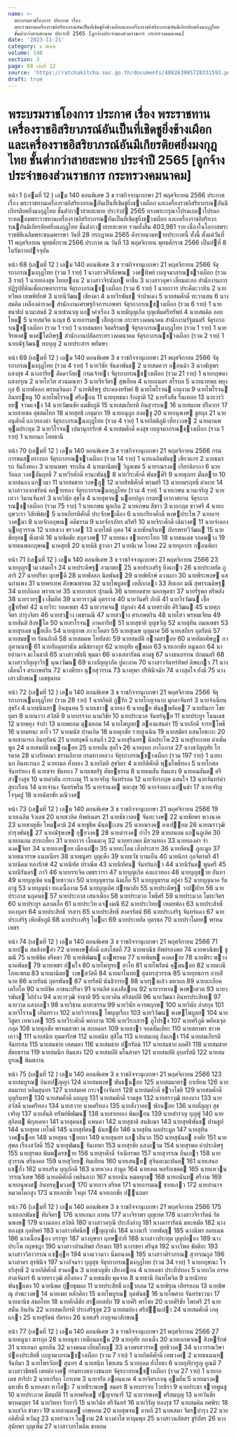 ```yaml
---
name: >-
  พระบรมราชโองการ ประกาศ เรื่อง
  พระราชทานเครื่องราชอิสริยาภรณ์อันเป็นที่เชิดชูยิ่งช้างเผือกและเครื่องราชอิสริยาภรณ์อันมีเกียรติยศยิ่งมงกุฎไทย
  ชั้นต่ำกว่าสายสะพาย ประจำปี 2565 [ลูกจ้างประจำของส่วนราชการ กระทรวงคมนาคม]
date: '2023-11-21'
category: ข พิเศษ
volume: 140
section: 3
page: 68 เล่มที่ 12
source: 'https://ratchakitcha.soc.go.th/documents/488263995728331592.pdf'
draft: true
---
```


# พระบรมราชโองการ ประกาศ เรื่อง พระราชทานเครื่องราชอิสริยาภรณ์อันเป็นที่เชิดชูยิ่งช้างเผือกและเครื่องราชอิสริยาภรณ์อันมีเกียรติยศยิ่งมงกุฎไทย ชั้นต่ำกว่าสายสะพาย ประจำปี 2565 [ลูกจ้างประจำของส่วนราชการ กระทรวงคมนาคม]

หน้า 1 (เลมที่ 12 ) เลม 140 ตอนพิเศษ 3 ข ราชกิจจานุเบกษา 21 พฤศจิกายน 2566 ประกาศ เรื่อง พระราชทานเครื่องราชอิสริยาภรณอันเป็นที่เชิดชูยิ่งชางเผือก และเครื่องราชอิสริยาภรณอันมีเกียรติยศยิ่งมงกุฎไทย ชั้นต่ํากวาสายสะพาย ประจําป 2565 ทรงพระกรุณาโปรดเกลาโปรดกระหมอมพระราชทานเครื่องราชอิสริยาภรณอันเป็นที่เชิดชูยิ่งชางเผือก และเครื่องราชอิสริยาภรณอันมีเกียรติยศยิ่งมงกุฎไทย ชั้นต่ํากวาสายสะพาย รวมทั้งสิ้น 403,981 ราย เนื่องในโอกาสพระราชพิธีเฉลิมพระชนมพรรษา วันที่ 28 กรกฎาคม 2565 ดังรายนามทายประกาศนี้ ทั้งนี้ ตั้งแต่วันที่ 11 พฤศจิกายน พุทธศักราช 2566 ประกาศ ณ วันที่ 13 พฤศจิกายน พุทธศักราช 2566 เป็นปที่ 8 ในรัชกาลปจจุบัน

หน้า 68 (เลมที่ 12 ) เลม 140 ตอนพิเศษ 3 ข ราชกิจจานุเบกษา 21 พฤศจิกายน 2566 จัตุรถาภรณมงกุฎไทย (รวม 1 ราย) 1 นางสาวศิริลักษณ วงศทิพย์ เบญจมาภรณชางเผือก (รวม 3 ราย) 1 นายทองสุข ไทยออน 2 นางสาวจิรนันท หาชื่น 3 นางสาวอุษา เอี่ยมละออ สํานักงานการปฏิรูปที่ดินเพื่อเกษตรกรรม จัตุรถาภรณชางเผือก (รวม 6 ราย) 1 นายถาวร ประคีตะวาทิน 2 นายทวีพล เทพพิทักษ์ 3 นายนิวัฒน เชียงดา 4 นายวีรพันธ จําปาแดง 5 นายสมศักดิ์ ทะวาแสน 6 นางสมคิด เหลืองดํารงค สํานักงานเศรษฐกิจการเกษตร จัตุรถาภรณชางเผือก (รวม 6 ราย) 1 นายชนาธิป นามะสนธิ 2 นายชํานาญ แกวคําเรือง 3 นายมีบุญเกิด บุญเพิ่มศรีทรัพย์ 4 นายสมคิด ลอยใหม 5 นายสมจิต นงนุช 6 นายอารมย เสือสุภาพ กระทรวงคมนาคม สํานักงานรัฐมนตรี จัตุรถาภรณชางเผือก (รวม 1 ราย) 1 นายสนธยา จิตตรีรมย จัตุรถาภรณมงกุฎไทย (รวม 1 ราย) 1 นายจิรพงศ พงศโศภิษฐ สํานักงานปลัดกระทรวงคมนาคม จัตุรถาภรณชางเผือก (รวม 2 ราย) 1 นายณัฐวัฒน ทบบุญ 2 นายประสาร พยัฆษา

หน้า 69 (เลมที่ 12 ) เลม 140 ตอนพิเศษ 3 ข ราชกิจจานุเบกษา 21 พฤศจิกายน 2566 จัตุรถาภรณมงกุฎไทย (รวม 4 ราย) 1 นายวิชัย จันดาพันธ 2 นายสมควร ออนฉ่ํา 3 นางธัญพร แสงสุข 4 นางอารีย ลัดดาวัลย กรมเจ้าทา จัตุรถาภรณชางเผือก (รวม 21 ราย) 1 นายกฤษดา แสงอรุณ 2 นายโกวิท สวนมณฑา 3 นายจิรวัตร สุขเอียด 4 นายถเนตร สโรบล 5 นายนาทพล พยุงกุล 6 นายพัลลภ พรหมจินดา 7 นายพิสิษฐ ประคองทรัพย์ 8 นายไพโรจน เกตุงาม 9 นายไพโรจน อินทรหนู 10 นายไพโรจน ศรีออน 11 นายยุทธนา รักญาติ 12 นายรังสัน รื่นเหลย 13 นายวรวิทย จวนแจง 14 นายวัฒนชัย แมชัยภูมิ 15 นายสมเกียรติ อินสุวรรณ 16 นายสมภพ ปรีดากร 17 นายสายชล สุขสมไทย 18 นายสุทธิ เกตุมาก 19 นายอนุกูล สงคชู 20 นายอนุพงษ ชูสกุล 21 นายอนุศักดิ์ แถวทองคํา จัตุรถาภรณมงกุฎไทย (รวม 4 ราย) 1 นายกิตติภูมิ เที่ยงวงษ 2 นายมานพ พุมประทุม 3 นายวิโรจน เปมานุกรรักษ์ 4 นายสมศักดิ์ คงสุข เบญจมาภรณชางเผือก (รวม 1 ราย) 1 นายกนก ไทยธานี

หน้า 70 (เลมที่ 12 ) เลม 140 ตอนพิเศษ 3 ข ราชกิจจานุเบกษา 21 พฤศจิกายน 2566 กรมการขนสงทางบก จัตุรถาภรณชางเผือก (รวม 14 ราย) 1 นายเฉลิมพันธุ เขียวแกร 2 นายธนรรถ จันกิ่งทอง 3 นายนพพร จรกลิ่น 4 นายมานิตย วิบูลเขต 5 นายรณรงค เกียรติอาภา 6 นายวัลลภ วงศสัมฤทธิ์ 7 นายวีรศักดิ์ ยานะพันธุ 8 นายวีระศักดิ์ พันธศิริ 9 นายศุภกร มั่นตาย 10 นายสนอง แกวมา 11 นายสมชาย วงษภู 12 นายสิทธิศักดิ์ พรมศรี 13 นายอมรฤทธิ์ คําผาย 14 นางสาวบงกชรัตน์ คลายทอง จัตุรถาภรณมงกุฎไทย (รวม 4 ราย) 1 นายเกษม นวนเจริญ 2 นายเทวา วิมานจันทร์ 3 นายวินัย สุขโข 4 นายสุพจน นอยปลูก กรมทาอากาศยาน จัตุรถาภรณชางเผือก (รวม 75 ราย) 1 นายเกษม พูลเกิด 2 นายเกษม สีขาว 3 นายกฤต ขาวศรี 4 นายกฤษวะรา วิลัยพิชย 5 นายเกียรติศักดิ์ ประจักษเมือง 6 นายเกรียงศักดิ์ พงษประไพ 7 นายคาร วงศมา 8 นายจักกฤษณ คดีธรรม 9 นายจักรภัทร ตรีศรี 10 นายจิระศักดิ์ เติมวงศ 11 นายจําลอง นุยสุวรรณ 12 นายเชวง ขรวงศ 13 นายโชติ กุศล 14 นายชัยนรินท ภัทรพรทวีวัฒน 15 นายชัยยุทธ พึ่งชาติ 16 นายชิดชัย สกุลวงษ 17 นายทนง ขายกระโทก 18 นายธนเดช รอดพวง 19 นายธนพลกฤษณ นาคสุทธิ์ 20 นายนิธิ ชูวาลา 21 นายนิเวศ โกพล 22 นายบุลากร กอนพิลา

หน้า 71 (เลมที่ 12 ) เลม 140 ตอนพิเศษ 3 ข ราชกิจจานุเบกษา 21 พฤศจิกายน 2566 23 นายบุญรวม เสมอใจ 24 นายประดิษฐ อามาตย 25 นายประเสริฐ บึงแกว 26 นายประหยัด ภูสาริ 27 นายปรีชา ฤกษดี 28 นายพัลลภ นิลพันธ 29 นายพิทักษ์ ดวงผกา 30 นายพีระพงษ แสนกําแพง 31 นายพรเทพ ลักษณพรหม 32 นายไพบูลย เหล็กกลา 33 สิบเอก มณี สุพรรณดิษฐ 34 นายภัลลภ พรายเวศ 35 นายภาสกร ปุกมณี 36 นายยอดชาย นอกพุดซา 37 นายรัฐพล ศรีพลัง 38 นายรวยรุง เข็มทิศ 39 นายวราวุฒิ บุตรราช 40 นายวันศรี ภักดี 41 นายวีรวัฒน เชื้ออูทรัพย์ 42 นายวีระ รอดเพชร 43 นายวรพจน ปลูกคํา 44 นายศราชัย ศิริวัฒน 45 นายศุภจิตร บํารุงจิตร 46 นายสวาง เพชรมณี 47 นายสวาง ศรเกษตริน 48 นายไสว พรหมเจียม 49 นายสันติ สิงหโต 50 นายสาโรจน ภาคอารีย 51 นายสุชาติ บุญขวัญ 52 นายสุทิน กมลเพชร 53 นายสุรเดช นุยเล็ก 54 นายสุภาพ ภาวะโคตร 55 นายสุเมษ บุญมาศ 56 นายเสถียร อุตรัตน์ 57 นายสมขาย รัตนภักดี 58 นายสมคพ โททัสสะ 59 นายสมบัติ อวมสรอย 60 นายอัตถศิษฏ ภวภูตานนท 61 นายอับดุลฮานัน มณีชยางกูร 62 นายอุทัย คุมผล 63 นายเอกชัย หนูนอก 64 นายอํานาจ มะโนชาติ 65 นางสาวพัชนี พุมมา 66 นางเสลารัตน์ ตามชู 67 นางธนบรรณ ปกมนตรี 68 นางสาวกัญญาวีร คุณาวัฒน 69 นางกัญญาภัค ปูคะภาค 70 นางสาวจันทร์ทิพย์ ดิษแกว 71 นางเตือนใจ ศรเกษตริน 72 นางพีรยา นุยสุวรรณ 73 นางยุพา ปริพินิจฉัย 74 นางสุดใจ ยังมี 75 นางเสาวลักษณ เดชขุนทด

หน้า 72 (เลมที่ 12 ) เลม 140 ตอนพิเศษ 3 ข ราชกิจจานุเบกษา 21 พฤศจิกายน 2566 จัตุรถาภรณมงกุฎไทย (รวม 28 ราย) 1 นายกิตติ ภูรัก 2 นายโกญจนาถ มุกดาจันทร์ 3 นายจําเนียน สุขรัง 4 นายชนินทร อินขุนทด 5 นายเชาว นายอง 6 นายตุย พันธุพยัคฆ 7 นายทินกร ไชยบุตร 8 นายนาวา สวัสดี 9 นายบรรจบ นามวิชัย 10 นายประมวล จันทร์นุย 11 นายประยูร โนนเดช 12 นายพยุง จําปา 13 นายพยอม ตุมหอม 14 นายไพบูลย อองแสนคํา 15 นายภักดี จารยโพธิ์ 16 นายมทนะ ตาไว 17 นายมนัส ปานเกิด 18 นายศุภชัย รวยสูงเนิน 19 นายสมัคร แสนโยธะกะ 20 นายสามารถ อินทุรัตน์ 21 นายสฤษดิ์ แสนกิ่ว 22 นายสุรินทร นิลประไพ 23 นายสุริยะเทพ คําเพิ่มพูล 24 นายสมบัติ แพงนอย 25 นายหลั่น สุดใจ 26 นายอุบล ภาโอภาส 27 นางขวัญฤทัย ไกรมาต 28 นางรักคณา ธรรมภิบาล กรมทางหลวง จัตุรถาภรณชางเผือก (รวม 197 ราย) 1 นายกนก อินทะกนก 2 นายกมล ทั่งทอง 3 นายกิตติ สุขจิตร 4 นายกิติศักดิ์ พุมโพธิ์ทอง 5 นายโกศล จันทร์ทอง 6 นายขจร ขันทอง 7 นายเขตรัฐ สัตยธรรม 8 นายคมสัน ทิมแสง 9 นายคมสันต ศรีสวางสุข 10 นายคําตัน การะเกตุ 11 นายจรัญ จันทร์รอด 12 นายจักรกฤษ แสนใจ 13 นายจันทร์คํา สุยะเรือน 14 นายจํานง จันทร์พริ้ม 15 นายจํานงค พละสุข 16 นายจําลอง แปนขํา 17 นายเจริญ ใจจุมปู 18 นายฉัตรชัย มณีวงศ

หน้า 73 (เลมที่ 12 ) เลม 140 ตอนพิเศษ 3 ข ราชกิจจานุเบกษา 21 พฤศจิกายน 2566 19 นายเฉลิม จิวเดช 20 นายชวลิต ทิพย์เนตร 21 นายชัชวาลย จันทะวงษ 22 นายชัยพร พวงนาค 23 นายชาญชัย ใหมคามิ 24 นายชูชีพ นันตะเสน 25 นายณรงค คงเปยม 26 นายณราวุฒิ บํารุงพันธุ 27 นายณัฐพงษ อุยวงค 28 นายดํารงค กําไร 29 นายถนอม แกนภูเลิศ 30 นายถนอม สารเกลี้ยง 31 นายถาวร เงื่อนตะคุ 32 นายทรงพล มีสวนทอง 33 นายทองคํา จํานงคจิตร 34 นายทองยอย เมืองเปย 35 นายทะโลม เส็งประสาร 36 นายทัศน ภูละมูล 37 นายธนวรรษ แนบเนียร 38 นายธนูศร บุญเพ็ง 39 นายธวัช บานเย็น 40 นายนิกร กุลจิตรตรี 41 นายนิคม ทองรักษ์ 42 นายนิทัศ ปราณีต 43 นายนิทัศน จันทร์แกว 44 นายนิรันด พูนศรี 45 นายนิรันดร กาวี 46 นายบรรเจิด เพชรวารา 47 นายบุญเกิด คงแถวทอง 48 นายบุญชวย กันทา 49 นายบุญเชิด หนายชาวนา 50 นายบุญธรรม ฉิมเกื้อ 51 นายบุญธรรม อยู่คํา 52 นายบุญนาค รัตตาชู 53 นายบุญนํา ทองเนื้องาม 54 นายบุญเลิศ ปทมาลัย 55 นายประดิษฐ วาปฝ่าย 56 นายประภาส นฤคนธ 57 นายประภาส เสนาเมือง 58 นายประมวล โพธิ์ศรี 59 นายประมวล โมทะจิตร 60 นายประยูร ฉลาดเอื้อ 61 นายประวิท แจงมณี 62 นายประวิทย เหมยฟอง 63 นายประสิทธิ์ ทองบุตร 64 นายประสิทธิ์ วรสาร 65 นายประสิทธิ์ สาครรัตน์ 66 นายประเสริฐ จันทร์แดง 67 นายประเสริฐ เพิกชัยภูมิ 68 นายประเสริฐ โมผา 69 นายประหยัด บุตรชล 70 นายปราโมทย พรหมเพชร

หน้า 74 (เลมที่ 12 ) เลม 140 ตอนพิเศษ 3 ข ราชกิจจานุเบกษา 21 พฤศจิกายน 2566 71 นายปน สมสิงหคํา 72 นายพงษศักดิ์ แสงโสตถิ์ 73 นายพาณิช ทิพย์รองพล 74 นายพาณิชย ชูมณี 75 นายพิชิต ศรีคชา 76 นายพิพัฒน แงพรหม 77 นายพิมพ คงคลาย 78 นายพีระ พวงนาคพันธ 79 นายเพชร ปนใจ 80 นายไพฑูรย สาโท 81 นายไพรัตน์ คุมนอย 82 นายมะณี โลหะพรม 83 นายมานิตย วงษสวัสดิ์ 84 นายมาโนทย สุนทรสุวรรณ 85 นายยุทธการ อาบสีนาค 86 นายรัตน์ บุตรพันธ 87 นายรัศมี นันธิจารย 88 นายรุงแล้ว มหาผล 89 นายละเอียด เครือโต 90 นายลิขิต ภาชนะปรีดา 91 นายเลิศ แดงสีออน 92 นายวรพจน พงษเศวต 93 นายวรพันธ ไฝปวง 94 นายวรวุฒิ จําชาติ 95 นายวศิน ศรีสมบัติ 96 นายวัฒนา อินทรประสิทธ 97 นายวาด แสงกลา 98 นายวิชาน มาสะธรรม 99 นายวินัย ควรพฤกษ 100 นายวินัย ลําสกุล 101 นายวิโรจน เย็นทรวง 102 นายวิวรรธน โพบุญเรือง 103 นายวิวัฒน พงษไพบูลย 104 นายวิสูตร เทพวงศ 105 นายวีระศักดิ์ พลาอาด 106 นายวีระเสาร ภูโปรง 107 นายศรีภูมิ พยัคฆจุลกฤต 108 นายศุภชัย พรหมสาขา ณ สกลนคร 109 นายสงา จอดสันเทียะ 110 นายสถาพร ชาวพเยาว 111 นายสนิท ทุมมารักษ์ 112 นายสนิท สุสิโม 113 นายสมเกตุ ถิ่นเกา 114 นายสมเกียรติ จันทรสม 115 นายสมชาย เทศมหา 116 นายสมชาย ปยรัตน์ 117 นายสมชาย ผลศิริ 118 นายสมชาย สัตยธรรม 119 นายสมนึก ทิมแสง 120 นายสมบัติ มโนสาคร 121 นายสมบัติ อุบลรัสมี 122 นายสมบูรณ พิมพงาน

หน้า 75 (เลมที่ 12 ) เลม 140 ตอนพิเศษ 3 ข ราชกิจจานุเบกษา 21 พฤศจิกายน 2566 123 นายสมบูรณ อินทปญญา 124 นายสมพงษ พันธนอย 125 นายสมมาตร กาเทียม 126 นายสมมารถ หลิมสุนทร 127 นายสมยศ กระจางจันทร์ 128 นายสมศักดิ์ ชวงโชติ 129 นายสมศักดิ์ บุญรินทร 130 นายสมศักดิ์ ผลบุญ 131 นายสมศักดิ์ รามสูต 132 นายสราวุฒิ ทองบาง 133 นายสวัสดิ์ นาคศรีทอง 134 นายสวาท นาคศรีทอง 135 นายสังวาลย พักนอย 136 นายสัญญา สุขเจริญ 137 นายสันติ ทรัพย์พิพัฒน 138 นายสายทอง พิมออน 139 นายสําราญ บุญฟู 140 นายสุกิตต พิกุลเคหา 141 นายสุคนธ แพนลา 142 นายสุชาติ สนธิเณร 143 นายสุทธิพันธ ปานธูป 144 นายสุทศ เทโพธิ์ 145 นายสุทัศน นันทชัย 146 นายสุทิน ผลประมูล 147 นายสุทิน วงศนอย 148 นายสุธน รอยลา 149 นายสุนทร แกวสีนวล 150 นายสุนันต อาศัย 151 นายสุพล เรืองสวัสดิ์ 152 นายสุพัฒน จันเทพา 153 นายสุรชัย แสงอวม 154 นายสุรพล คําประดิษฐ 155 นายสุรพล พิมพครซาย 156 นายสุรศักดิ์ จําเนียรพล 157 นายสุวรรณ ถิ่นเกา 158 นายสุวรรณ ศรีมงคล 159 นายสุวิทย ทิมเทียน 160 นายเสนห สุจินตะมะหันต 161 นายเสนอ แซกั๋ง 162 นายเสริม บุญภักดี 163 นายหวอง ลํามูล 164 นายเหม พลรักเขตต 165 นายแหวน วรรณวิเศษ 166 นายอดิศักดิ์ เพลินลาภ 167 นายอนัน หมดทุกข 168 นายอนันท ศรีงาม 169 นายอนุพงศ อินทรคุมวงศ 170 นายอาจ ศรียศ 171 นายอารมณ ชายแกว 172 นายอํานาจ หมวดโคกสูง 173 นายเอกชัย ใจผุย 174 นายเอกชัย ปนอมร

หน้า 76 (เลมที่ 12 ) เลม 140 ตอนพิเศษ 3 ข ราชกิจจานุเบกษา 21 พฤศจิกายน 2566 175 นายเอกพันธ ทับจิตร 176 นายเอนก ลาทน 177 นางจิราพร บุญเทศ 178 นางสาวจิรารัตน์ รัตนพงษ 179 นางฉลอง สวัสดี 180 นางสาวดรุณี ประกังลําภู 181 นางดารารัตน์ มหะหมัด 182 นางทองสุข กุลทิพย์ 183 นางสาวทัศนีย ปญญามัง 184 นางนารี วาทพันธุ 185 นางนิพร ลอยเมฆ 186 นางเนื้อนอง บรรฑูร 187 นางบุษบา ฤกษกํายี 188 นางสาวประทุม บุญปลอง 189 นางประไพ กฤษชฎา 190 นางสาวปานทิพย์ เรียงผา 191 นางรชยา ศรีนุช 192 นางวิพล ขัตติยะ 193 นางสาววิลาวรรณ แซอุย 194 นางแววดาว นิ่มอนงค 195 นางสาวศิราภรณ สุวรรณกูล 196 นางสาคร สุรพินิจ 197 นางอัจฉรา บุญสุข จัตุรถาภรณมงกุฎไทย (รวม 34 ราย) 1 นายกฤษณะ ใจบริสุทธิ์ 2 นายกิติศักดิ์ ฮวดอน 3 นายชาญชัย เสียงออน 4 นายเดชา ประทีปทอง 5 นายถวิล อรรคฮาตจันทร์ 6 นายทรงวุฒิ สอิ้งทอง 7 นายธนชัย พุดจาด 8 นายธานี อินทไพจิต 9 นายนักรบ พันธุแตง 10 นายนิพล ปุยชุมผล 11 นายประสิทธิ์ แกวกลม 12 นายพิรุณ เทียรหอม 13 นายพิษณุ อําพะวงษ 14 นายเพย หลักศิลา 15 นายไพบูรณ บุดพันธ 16 นายไพศาล จันทร์ชาวนา 17 นายมานิช สมอไทย 18 นายศักดิ์ชัย สรอยสลับ 19 นายศิริ พรไชย 20 นายศิริชัย ไพรศรี 21 นายสนั่น อินกัน 22 นายสมเกียรติ ประเสริฐสุข 23 นายสมปอง ศรีปนเปา 24 นายสมศักดิ์ เกตุแกว 25 นายสุรัตน์ ทัดรอง 26 นายเสรี กาญจนาลักษณ

หน้า 77 (เลมที่ 12 ) เลม 140 ตอนพิเศษ 3 ข ราชกิจจานุเบกษา 21 พฤศจิกายน 2566 27 นายหนูนา ฆารกุล 28 นายอนุชา เหมือนแยม 29 นายอุทัย กองเมิ้ง 30 นายเอกพจณ สิงหรักษ์ 31 นายเอนก ฉุยกลิ่น 32 นางพนม เอี่ยมใหญ 33 นางพรสวรรค สุทธิวงค 34 นางวรรณวิษา ปองประสิทธิ์ เบญจมาภรณชางเผือก (รวม 7 ราย) 1 นายกิตติศักดิ์ เทพวงศ 2 นายธนนนท จันทิมา 3 นายไพรวัลย สุนทร 4 นายสนิท ไชยเสน 5 นายอุดม ฮังโยธา 6 นายอุทัยจรูญ คูณมี 7 นางสาวชิตชลี เตยต่อวงศ กรมทางหลวงชนบท จัตุรถาภรณชางเผือก (รวม 27 ราย) 1 นายกอเดช สาริปา 2 นายเกรียง ไกรเทพ 3 นายจรัล กอนนาค 4 นายจิตรภาณุ คุมอิ่ม 5 นายณรงค มหาชัย 6 นายเดชา หาโสะ 7 นายธีระพงษ สมคร 8 นายบรรจบ ไวยธิรา 9 นายประชา ชวยพูนชู 10 นายประภาศ มีสมบัติ 11 นายพยัคฆ ปญจานารี 12 นายวรพงศ ศรีสมบุญ 13 นายวันชัย พรหมบุตร 14 นายวิทยา รักราวี 15 นายวินัย ศรีจันทร์ 16 นายวีรัญ ทองรุช 17 นายสมคิด ยศพิระ 18 นายสวิก ขําขาว 19 นายสานนท เกษหอม 20 นายสุพจน อาหลี 21 นายเสมา จิตรบํารุง 22 นายอดิศักดิ์ หวันสู 23 นายอํานาจ ไมงาม 24 นางคําไข ทาลุมพุก 25 นางสาวนภัสสร ชูริบัตร 26 นางสุนัยพร บุญเพิ่ม 27 นางสาวอรไพลิน ขาหอม

